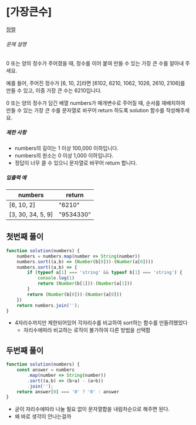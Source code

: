 # [가장큰수]

[정렬](https://school.programmers.co.kr/learn/courses/30/lessons/42746)

###### 문제 설명

0 또는 양의 정수가 주어졌을 때, 정수를 이어 붙여 만들 수 있는 가장 큰 수를 알아내 주세요.

예를 들어, 주어진 정수가 \[6, 10, 2\]라면 \[6102, 6210, 1062, 1026, 2610, 2106\]를 만들 수 있고, 이중 가장 큰 수는 6210입니다.

0 또는 양의 정수가 담긴 배열 numbers가 매개변수로 주어질 때, 순서를 재배치하여 만들 수 있는 가장 큰 수를 문자열로 바꾸어 return 하도록 solution 함수를 작성해주세요.

##### 제한 사항

-   numbers의 길이는 1 이상 100,000 이하입니다.
-   numbers의 원소는 0 이상 1,000 이하입니다.
-   정답이 너무 클 수 있으니 문자열로 바꾸어 return 합니다.

##### 입출력 예

| numbers | return |
| --- | --- |
| \[6, 10, 2\] | "6210" |
| \[3, 30, 34, 5, 9\] | "9534330" |

## 첫번째 풀이

```javascript
function solution(numbers) {
    numbers = numbers.map(number => String(number))
    numbers.sort((a,b) => (Number(b[0]))-(Number(a[0])))
    numbers.sort((a,b) => {
        if (typeof a[1] === 'string' && typeof b[1] === 'string') {
            console.log(1)
            return (Number(b[1]))-(Number(a[1]))
        }
        return (Number(b[0]))-(Number(a[0]))
    })
    return numbers.join('');
}
```

- 4자리수까지만 제한되어있어 각자리수를 비교하여 sort하는 함수를 만들려했었다
    - 자리수에따라 비교하는 로직이 불가하여 다른 방법을 선택함

## 두번째 풀이
```javascript
function solution(numbers) {
    const answer = numbers
        .map(number => String(number))
        .sort((a,b) => (b+a) - (a+b))
        .join('');
    return answer[0] === '0' ? '0' : answer
}
```

- 굳이 자리수에따라 나눌 필요 없이 문자열합을 내림차순으로 해주면 된다.
- 왜 바로 생각이 안나는걸까